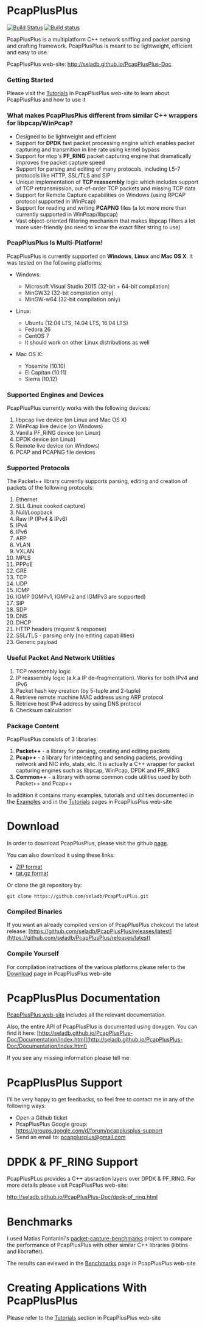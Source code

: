 PcapPlusPlus
============

[![Build Status](https://travis-ci.org/seladb/PcapPlusPlus.svg?branch=master)](https://travis-ci.org/seladb/PcapPlusPlus)
[![Build status](https://ci.appveyor.com/api/projects/status/4u5ui21ibbevkstc?svg=true)](https://ci.appveyor.com/project/seladb/pcapplusplus)

PcapPlusPlus is a multiplatform C++ network sniffing and packet parsing and crafting framework. PcapPlusPlus is meant to be lightweight, efficient and easy to use.

PcapPlusPlus web-site: http://seladb.github.io/PcapPlusPlus-Doc

### Getting Started ###

Please visit the [Tutorials](http://seladb.github.io/PcapPlusPlus-Doc/tutorials.html) in PcapPlusPlus web-site to learn about PcapPlusPlus and how to use it


### What makes PcapPlusPlus different from similar C++ wrappers for libpcap/WinPcap? ###

- Designed to be lightweight and efficient
- Support for **DPDK** fast packet processing engine which enables packet capturing and transmition in line rate using kernel bypass
- Support for ntop's **PF_RING** packet capturing engine that dramatically improves the packet capture speed
- Support for parsing and editing of many protocols, including L5-7 protocols like HTTP, SSL/TLS and SIP
- Unique implementation of **TCP reassembly** logic which includes support of TCP retransmission, out-of-order TCP packets and missing TCP data
- Support for Remote Capture capabilities on Windows (using RPCAP protocol supported in WinPcap)
- Support for reading and writing **PCAPNG** files (a lot more more than currently supported in WinPcap/libpcap)
- Vast object-oriented filtering mechanism that makes libpcap filters a lot more user-friendly (no need to know the exact filter string to use)

### PcapPlusPlus Is Multi-Platform! ###
PcapPlusPlus is currently supported on **Windows**, **Linux** and **Mac OS X**. It was tested on the following platforms:

- Windows:
    - Microsoft Visual Studio 2015 (32-bit + 64-bit compilation)
    - MinGW32 (32-bit compilation only)
    - MinGW-w64 (32-bit compilation only)

- Linux:
    - Ubuntu (12.04 LTS, 14.04 LTS, 16.04 LTS)
    - Fedora 26
    - CentOS 7
    - It should work on other Linux distributions as well

- Mac OS X:
    - Yosemite (10.10)
    - El Capitan (10.11)
    - Sierra (10.12)

### Supported Engines and Devices ###

PcapPlusPlus currently works with the following devices:

1. libpcap live device (on Linux and Mac OS X)
2. WinPcap live device (on Windows)
3. Vanilla PF_RING device (on Linux)
4. DPDK device (on Linux)
5. Remote live device (on Windows)
6. PCAP and PCAPNG file devices

### Supported Protocols ###

The Packet++ library currently supports parsing, editing and creation of packets of the following protocols:

1. Ethernet
2. SLL (Linux cooked capture)
3. Null/Loopback
4. Raw IP (IPv4 & IPv6)
5. IPv4
6. IPv6
7. ARP
8. VLAN
9. VXLAN
10. MPLS
11. PPPoE
12. GRE
13. TCP
14. UDP
15. ICMP
16. IGMP (IGMPv1, IGMPv2 and IGMPv3 are supported)
17. SIP
18. SDP
19. DNS
20. DHCP
21. HTTP headers (request & response)
22. SSL/TLS - parsing only (no editing capabilities)
23. Generic payload

### Useful Packet And Network Utilities ###

1. TCP reassembly logic
2. IP reassembly logic (a.k.a IP de-fragmentation). Works for both IPv4 and IPv6
3. Packet hash key creation (by 5-tuple and 2-tuple)
4. Retrieve remote machine MAC address using ARP protocol
5. Retrieve host IPv4 address by using DNS protocol
6. Checksum calculation

### Package Content ###

PcapPlusPlus consists of 3 libraries:

1. **Packet++** - a library for parsing, creating and editing packets
2. **Pcap++** - a library for intercepting and sending packets, providing network and NIC info, stats, etc. It is actually a C++ wrapper for packet capturing engines such as libpcap, WinPcap, DPDK and PF_RING
3. **Common++** - a library with some common code utilities used by both Packet++ and Pcap++

In addition it contains many examples, tutorials and utilities documented in the [Examples](http://seladb.github.io/PcapPlusPlus-Doc/examples.html) and in the [Tutorials](http://seladb.github.io/PcapPlusPlus-Doc/tutorials.html) pages in PcapPlusPlus web-site 


# Download #

In order to download PcapPlusPlus, please visit the github [page](https://github.com/seladb/PcapPlusPlus/).

You can also download it using these links:

- [ZIP format](https://github.com/seladb/PcapPlusPlus/archive/master.zip)
- [tat.gz format](https://github.com/seladb/PcapPlusPlus/archive/master.tar.gz)
 
Or clone the git repository by:

```shell
git clone https://github.com/seladb/PcapPlusPlus.git
```

### Compiled Binaries ###

If you want an already compiled version of PcapPlusPlus chekcout the latest release:
[https://github.com/seladb/PcapPlusPlus/releases/latest](https://github.com/seladb/PcapPlusPlus/releases/latest)


### Compile Yourself ###

For compilation instructions of the various platforms please refer to the [Download](http://seladb.github.io/PcapPlusPlus-Doc/download.html) page in PcapPlusPlus web-site

# PcapPlusPlus Documentation #

[PcapPlusPlus web-site](http://seladb.github.io/PcapPlusPlus-Doc/) includes all the relevant documentation.

Also, the entire API of PcapPlusPlus is documented using doxygen. You can find it here: [http://seladb.github.io/PcapPlusPlus-Doc/Documentation/index.html](http://seladb.github.io/PcapPlusPlus-Doc/Documentation/index.html)

If you see any missing information please tell me


# PcapPlusPlus Support #

I'll be very happy to get feedbacks, so feel free to contact me in any of the following ways:

- Open a Github ticket
- PcapPlusPlus Google group: https://groups.google.com/d/forum/pcapplusplus-support
- Send an email to: pcapplusplus@gmail.com


# DPDK & PF_RING Support #

PcapPlusPLus provides a C++ absraction layers over DPDK & PF_RING. For more details please visit PcapPlusPlus web-site:

http://seladb.github.io/PcapPlusPlus-Doc/dpdk-pf_ring.html


# Benchmarks #

I used Matias Fontanini's [packet-capture-benchmarks](https://github.com/mfontanini/packet-capture-benchmarks) project to compare the performance of PcapPlusPlus with other similar C++ libraries (libtins and libcrafter). 

The results can eviewed in the [Benchmarks](http://seladb.github.io/PcapPlusPlus-Doc/benchmark.html) page in PcapPlusPlus web-site


# Creating Applications With PcapPlusPlus #

Please refer to the [Tutorials](http://seladb.github.io/PcapPlusPlus-Doc/tutorials.html) section in PcapPlusPlus web-site
